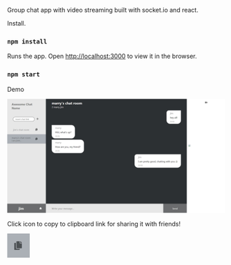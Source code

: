 Group chat app with video streaming built with socket.io and react.
 
Install.

### `npm install`

Runs the app. Open [http://localhost:3000](http://localhost:3000) to view it in the browser.

### `npm start`

Demo

![alt text](https://github.com/snyggme/socket-chat/blob/master/public/demo.jpg?raw=true)

Click icon to copy to clipboard link for sharing it with friends!

![alt text](https://github.com/snyggme/socket-chat/blob/master/public/link.jpg?raw=true)
